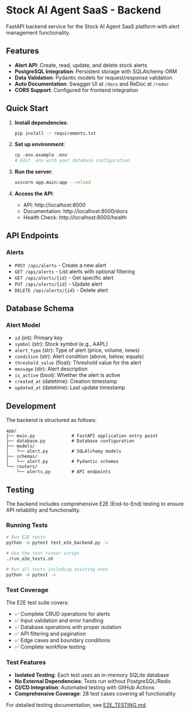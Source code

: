 # Stock AI Agent SaaS - Backend

FastAPI backend service for the Stock AI Agent SaaS platform with alert management functionality.

## Features

- **Alert API**: Create, read, update, and delete stock alerts
- **PostgreSQL Integration**: Persistent storage with SQLAlchemy ORM
- **Data Validation**: Pydantic models for request/response validation
- **Auto Documentation**: Swagger UI at `/docs` and ReDoc at `/redoc`
- **CORS Support**: Configured for frontend integration

## Quick Start

1. **Install dependencies**:
   ```bash
   pip install -r requirements.txt
   ```

2. **Set up environment**:
   ```bash
   cp .env.example .env
   # Edit .env with your database configuration
   ```

3. **Run the server**:
   ```bash
   uvicorn app.main:app --reload
   ```

4. **Access the API**:
   - API: http://localhost:8000
   - Documentation: http://localhost:8000/docs
   - Health Check: http://localhost:8000/health

## API Endpoints

### Alerts

- `POST /api/alerts` - Create a new alert
- `GET /api/alerts` - List alerts with optional filtering
- `GET /api/alerts/{id}` - Get specific alert
- `PUT /api/alerts/{id}` - Update alert
- `DELETE /api/alerts/{id}` - Delete alert

## Database Schema

### Alert Model

- `id` (int): Primary key
- `symbol` (str): Stock symbol (e.g., AAPL)
- `alert_type` (str): Type of alert (price, volume, news)
- `condition` (str): Alert condition (above, below, equals)
- `threshold_value` (float): Threshold value for the alert
- `message` (str): Alert description
- `is_active` (bool): Whether the alert is active
- `created_at` (datetime): Creation timestamp
- `updated_at` (datetime): Last update timestamp

## Development

The backend is structured as follows:

```
app/
├── main.py              # FastAPI application entry point
├── database.py          # Database configuration
├── models/
│   └── alert.py         # SQLAlchemy models
├── schemas/
│   └── alert.py         # Pydantic schemas
└── routers/
    └── alerts.py        # API endpoints
```

## Testing

The backend includes comprehensive E2E (End-to-End) testing to ensure API reliability and functionality.

### Running Tests

```bash
# Run E2E tests
python -m pytest test_e2e_backend.py -v

# Use the test runner script
./run_e2e_tests.sh

# Run all tests including existing ones
python -m pytest -v
```

### Test Coverage

The E2E test suite covers:
- ✅ Complete CRUD operations for alerts
- ✅ Input validation and error handling
- ✅ Database operations with proper isolation
- ✅ API filtering and pagination
- ✅ Edge cases and boundary conditions
- ✅ Complete workflow testing

### Test Features

- **Isolated Testing**: Each test uses an in-memory SQLite database
- **No External Dependencies**: Tests run without PostgreSQL/Redis
- **CI/CD Integration**: Automated testing with GitHub Actions
- **Comprehensive Coverage**: 28 test cases covering all functionality

For detailed testing documentation, see [E2E_TESTING.md](E2E_TESTING.md).